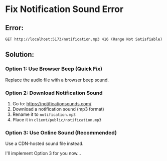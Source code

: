 # Fix Notification Sound Error

## Error:
```
GET http://localhost:5173/notification.mp3 416 (Range Not Satisfiable)
```

## Solution:

### Option 1: Use Browser Beep (Quick Fix)

Replace the audio file with a browser beep sound.

### Option 2: Download Notification Sound

1. Go to: https://notificationsounds.com/
2. Download a notification sound (mp3 format)
3. Rename it to `notification.mp3`
4. Place it in `client/public/notification.mp3`

### Option 3: Use Online Sound (Recommended)

Use a CDN-hosted sound file instead.

I'll implement Option 3 for you now...
